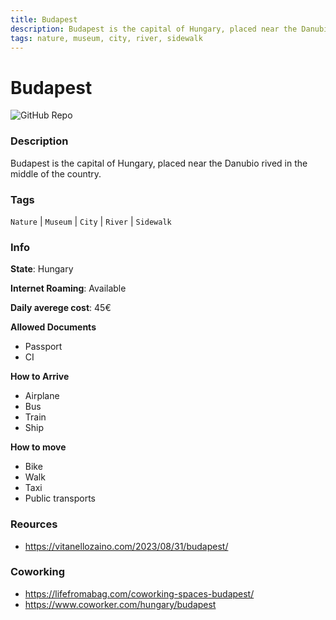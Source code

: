 ```yaml
---
title: Budapest
description: Budapest is the capital of Hungary, placed near the Danubio rived in the middle of the country.
tags: nature, museum, city, river, sidewalk
---
```

        

# Budapest

![GitHub Repo](https://img.shields.io/static/v1?label=category&message=digital-nomads&color=green)

### Description

Budapest is the capital of Hungary, placed near the Danubio rived in the middle of the country.

### Tags

`Nature` | `Museum` | `City` | `River` | `Sidewalk`

### Info

**State**: Hungary

**Internet Roaming**: Available

**Daily averege cost**: 45€

**Allowed Documents**

- Passport
- CI

**How to Arrive**

- Airplane
- Bus
- Train
- Ship

**How to move**

- Bike
- Walk
- Taxi
- Public transports

### Reources

- https://vitanellozaino.com/2023/08/31/budapest/

### Coworking

- https://lifefromabag.com/coworking-spaces-budapest/
- https://www.coworker.com/hungary/budapest